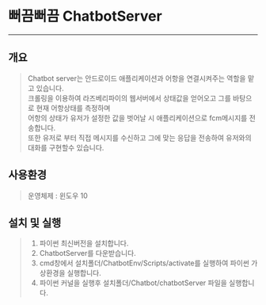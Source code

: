 # 뻐끔뻐끔 ChatbotServer
<hr/>

## 개요
> Chatbot server는 안드로이드 애플리케이션과 어항을 연결시켜주는 역할을 맡고 있습니다.  
> 크롤링을 이용하여 라즈베리파이의 웹서버에서 상태값을 얻어오고 그를 바탕으로 현재 어항상태를 측정하며  
> 어항의 상태가 유저가 설정한 값을 벗어날 시 애플리케이션으로 fcm메시지를 전송합니다.  
> 또한 유저로 부터 직접 메시지를 수신하고 그에 맞는 응답을 전송하여 유저와의 대화를 구현할수 있습니다.

## 사용환경
> 운영체제 : 윈도우 10

## 설치 및 실행
> 1. 파이썬 최신버전을 설치합니다.
> 2. ChatbotServer를 다운받습니다.
> 3. cmd창에서 설치폴더/ChatbotEnv/Scripts/activate를 실행하여 파이썬 가상환경을 실행합니다.
> 4. 파이썬 커널을 실행후 설치폴더/Chatbot/chatbotServer 파일을 실행합니다.
